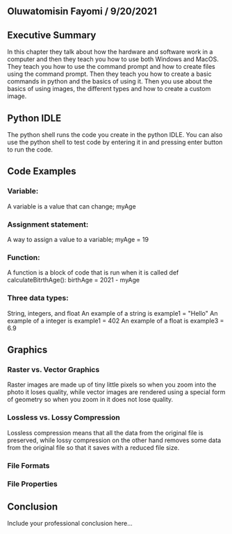 ## Oluwatomisin Fayomi / 9/20/2021

## Executive Summary 
In this chapter they talk about how the hardware and software work in a computer and then they teach you how to use both Windows and MacOS. They teach you how to use the command prompt and how to create files using the command prompt. Then they teach you how to create a basic commands in python and the basics of using it. Then you use about the basics of using images, the different types and how to create a custom image.

## Python IDLE
The python shell runs the code you create in the python IDLE. You can also use the python shell to test code by entering it in and pressing enter button to run the code.
## Code Examples
### Variable: 
A variable is a value that can change; myAge
### Assignment statement: 
A way to assign a value to a variable; myAge = 19
### Function: 
A function is a block of code that is run when it is called
def calculateBitrthAge():
     birthAge = 2021 - myAge
### Three data types: 
String, integers, and float
An example of a string is 
    example1 = "Hello"
An example of a integer is 
    example1 = 402
An example of a float is 
    example3 = 6.9

## Graphics

### Raster vs. Vector Graphics
Raster images are made up of tiny little pixels so when you zoom into the photo it loses quality, while vector images are rendered using a special form of geometry so when you zoom in it does not lose quality.
### Lossless vs. Lossy Compression
Lossless compression means that all the data from the original file is preserved, while lossy compression on the other hand removes some data from the original file so that it saves with a reduced file size.
### File Formats
### File Properties

## Conclusion

Include your professional conclusion here...
